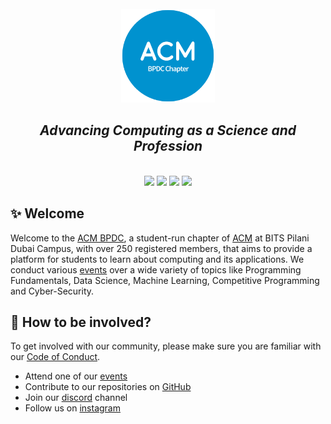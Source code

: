 <div align="center">
  <br>
  <a href="https://www.acmbpdc.org"><img src="https://github.com/acmbpdc/.github/raw/main/assets/logo.png" alt="ACMBPDC logo" width=150></a>
  <h2><em>Advancing Computing as a Science and Profession</em></h2>
</div>
<br>

<div align="center">
  <a href="https://instagram.com/acmbpdc"><img src="https://img.shields.io/badge/ACMBPDC-E4405F?style=for-the-badge&logo=instagram&logoColor=white"></a> <a href="https://discord.gg/DYQdxquYwP"><img src="https://img.shields.io/badge/ACMBPDC-5865F2?style=for-the-badge&logo=discord&logoColor=white"></a> <a href="https://facebook.com/acmbpdc"><img src="https://img.shields.io/badge/ACMBPDC-1877F2?style=for-the-badge&logo=facebook&logoColor=white"></a> <a href="https://twitter.com/acmbpdc"><img src="https://img.shields.io/badge/ACMBPDC-1DA1F2?style=for-the-badge&logo=twitter&logoColor=white"></a>
</div>

## ✨ Welcome

Welcome to the [ACM BPDC](https://www.acmbpdc.org/), a student-run chapter of [ACM](https://www.acm.org/) at BITS Pilani Dubai Campus, with over 250 registered members, that aims to provide a platform for students to learn about computing and its applications. We conduct various [events](https://www.acmbpdc.org/events) over a wide variety of topics like Programming Fundamentals, Data Science, Machine Learning, Competitive Programming and Cyber-Security.

## 💖 How to be involved? 

To get involved with our community, please make sure you are familiar with our [Code of Conduct](https://github.com/acmbpdc/.github/blob/main/CODE_OF_CONDUCT.md).

- Attend one of our [events](https://www.acmbpdc.org/events)
- Contribute to our repositories on [GitHub](https://github.com/acmbpdc)
- Join our [discord](https://discord.gg/DYQdxquYwP) channel
- Follow us on [instagram](https://instagram.com/acmbpdc)

<!-- Add section to sync upcoming events from the website -->
